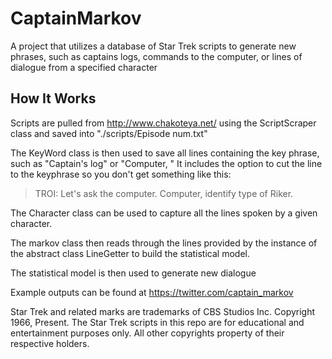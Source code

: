 # CaptainMarkov
A project that utilizes a database of Star Trek scripts to generate new phrases, such as captains logs, commands to the computer, or lines of dialogue from a specified character

## How It Works
Scripts are pulled from http://www.chakoteya.net/ using the ScriptScraper class and saved into "./scripts/Episode num.txt"

The KeyWord class is then used to save all lines containing the key phrase, such as "Captain's log" or "Computer, "
It includes the option to cut the line to the keyphrase so you don't get something like this:

> TROI: Let's ask the computer. Computer, identify type of Riker.

The Character class can be used to capture all the lines spoken by a given character.

The markov class then reads through the lines provided by the instance of the abstract class LineGetter to build the statistical model.

The statistical model is then used to generate new dialogue

Example outputs can be found at https://twitter.com/captain_markov

Star Trek and related marks are trademarks of CBS Studios Inc. Copyright 1966, Present. The Star Trek scripts in this repo are for educational and entertainment purposes only. All other copyrights property of their respective holders.
